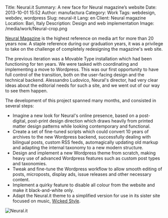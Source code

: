 Title: Neural.it
Summary: A new face for Neural magazine’s website
Date: 2013-10-01 15:52
Author: manufactura
Category: Work
Tags: webdesign, webdev, wordpress
Slug: neural-it
Lang: en
Client: Neural magazine
Location: Bari, Italy
Description: Design and web implementation
Image: /media/work/Neural-crop.png


[Neural Magazine](http://neural.it) is the highest reference on media art for more than 20 years now. A staple reference during our graduation years, it was a privilege to take on the challenge of completely redesigning the magazine's web site.

The previous iteration was a Movable Type installation which had been functioning for ten years. We were tasked with coordinating and implementing a move to Wordpress. This was our first opportunity to have full control of the transition, both on the user-facing design and the technical backend. Alessandro Ludovico, Neural's director, had very clear ideas about the editorial needs for such a site, and we went out of our way to see them happen.

The development of this project spanned many months, and consisted in several steps:

  * Imagine a new look for Neural's online presence, based on a post-digital, post-print design direction which draws heavily from printed matter design patterns while looking contemporary and functional.
  * Create a set of fine-tuned scripts which could convert 10 years of archives to the new Wordpress backend, successfully dealing with bilingual posts, custom RSS feeds, automagically updating old markup and adapting the internal taxonomy to a new modern structure.
  * Design and implement a new Wordpress theme from scratch, making heavy use of advanced Wordpress features such as custom post types and taxonomies.
  * Tweak and fine-tune the Wordpress workflow to allow smooth editing of posts, microposts, display ads, issue releases and other necessary content.
  * Implement a quirky feature to disable all colour from the website and make it black-and-white only.
  * Adapt the Neural.it theme to a simplified version for use in its sister site focused on music, [Wicked Style](http://wickedstyle.neural.it/).

![Neural.it]({filename}/media/work/Neural.png "Neural.it")

